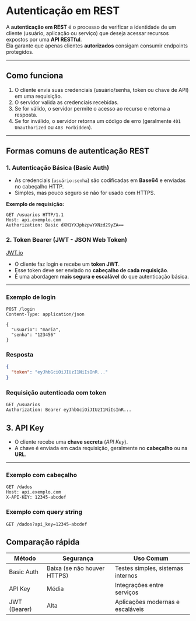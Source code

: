 # Autenticação em REST

A **autenticação em REST** é o processo de verificar a identidade de um cliente (usuário, aplicação ou serviço) que deseja acessar recursos expostos por uma **API RESTful**.  
Ela garante que apenas clientes **autorizados** consigam consumir endpoints protegidos.

---

## Como funciona

1. O cliente envia suas credenciais (usuário/senha, token ou chave de API) em uma requisição.
2. O servidor valida as credenciais recebidas.
3. Se for válido, o servidor permite o acesso ao recurso e retorna a resposta.
4. Se for inválido, o servidor retorna um código de erro (geralmente `401 Unauthorized` ou `403 Forbidden`).

---

## Formas comuns de autenticação REST

### 1. Autenticação Básica (Basic Auth)
- As credenciais (`usuário:senha`) são codificadas em **Base64** e enviadas no cabeçalho HTTP.
- Simples, mas pouco seguro se não for usado com HTTPS.

**Exemplo de requisição:**
```http
GET /usuarios HTTP/1.1
Host: api.exemplo.com
Authorization: Basic dXN1YXJpbzpwYXNzd29yZA==
```

### 2. Token Bearer (JWT - JSON Web Token)
[JWT.io](https://www.jwt.io/)


- O cliente faz login e recebe um **token JWT**.
- Esse token deve ser enviado no **cabeçalho de cada requisição**.
- É uma abordagem **mais segura e escalável** do que autenticação básica.

---

### Exemplo de login

```http
POST /login
Content-Type: application/json

{
  "usuario": "maria",
  "senha": "123456"
}
```

### Resposta

```json
{
  "token": "eyJhbGciOiJIUzI1NiIsInR..."
}
```

### Requisição autenticada com token
```
GET /usuarios
Authorization: Bearer eyJhbGciOiJIUzI1NiIsInR...
```
## 3. API Key

- O cliente recebe uma **chave secreta** (*API Key*).
- A chave é enviada em cada requisição, geralmente no **cabeçalho** ou na **URL**.

---

### Exemplo com cabeçalho

```http
GET /dados
Host: api.exemplo.com
X-API-KEY: 12345-abcdef
```

### Exemplo com query string

````
GET /dados?api_key=12345-abcdef
````

## Comparação rápida

| Método       | Segurança                    | Uso Comum                         |
|--------------|------------------------------|-----------------------------------|
| Basic Auth   | Baixa (se não houver HTTPS)  | Testes simples, sistemas internos |
| API Key      | Média                        | Integrações entre serviços        |
| JWT (Bearer) | Alta                         | Aplicações modernas e escaláveis  |

